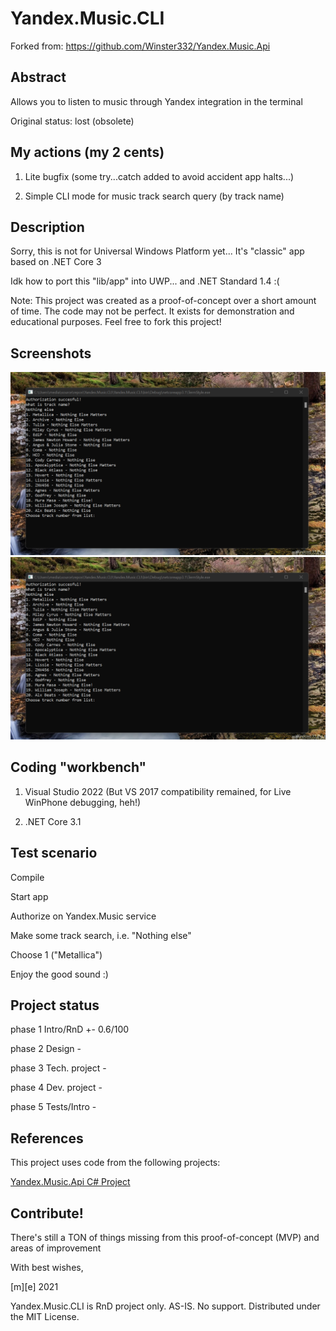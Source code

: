# Yandex.Music.CLI


Forked from: https://github.com/Winster332/Yandex.Music.Api

## Abstract
Allows you to listen to music through Yandex integration in the terminal

Original status: lost (obsolete)

## My actions (my 2 cents) 

1. Lite bugfix (some try...catch added to avoid accident app halts...)

2. Simple CLI mode for music track search query (by track name)

## Description

Sorry, this is not for Universal Windows Platform yet... It's "classic" app based on .NET Core 3

Idk how to port this "lib/app" into UWP... and .NET Standard 1.4 :(

Note: This project was created as a proof-of-concept over a short amount of time. 
The code may not be perfect. It exists for demonstration and educational purposes. Feel free to fork this project!


## Screenshots
![Shot 1](Images/shot1.png)
![Shot 2](Images/shot1.png)


## Coding "workbench"

1. Visual Studio 2022 (But VS 2017 compatibility remained, for Live WinPhone debugging, heh!)

2. .NET Core 3.1


## Test scenario

Compile

Start app

Authorize on Yandex.Music service

Make some track search, i.e. "Nothing else"

Choose 1 ("Metallica")

Enjoy the good sound :) 


## Project status

phase 1 Intro/RnD +- 0.6/100

phase 2 Design - 

phase 3 Tech. project -

phase 4 Dev. project  -

phase 5 Tests/Intro   -


## References
This project uses code from the following projects:

<a href="https://github.com/Winster332/Yandex.Music.Api">Yandex.Music.Api C# Project</a>


## Contribute!
There's still a TON of things missing from this proof-of-concept (MVP) and areas of improvement 

With best wishes,

  [m][e] 2021

Yandex.Music.CLI is RnD project only. AS-IS. No support. Distributed under the MIT License.